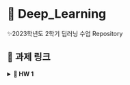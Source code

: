 # 🎈 Deep_Learning
✨2023학년도 2학기 딥러닝 수업 Repository

## 📌 과제 링크
<details>
<summary style="font-weight: bold">🚀 HW 1</summary>

- [hw1_1.ipynb](https://nbviewer.org/github/BBOXEEEE/Deep_Learning/blob/main/_00_homework/hw1_1.ipynb)

- [hw1_2.ipynb](https://nbviewer.org/github/BBOXEEEE/Deep_Learning/blob/main/_00_homework/hw1_2.ipynb)
</details>

